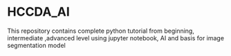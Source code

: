 # HCCDA_AI
This repository contains complete python tutorial from beginning, intermediate ,advanced level using jupyter notebook, AI and basis for image segmentation model
